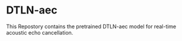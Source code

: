# DTLN-aec
This Repostory contains the pretrained DTLN-aec model for real-time acoustic echo cancellation.
